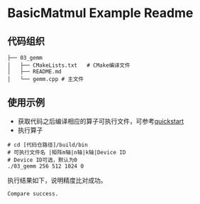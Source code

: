 # BasicMatmul Example Readme
## 代码组织
```
├── 03_gemm
│   ├── CMakeLists.txt   # CMake编译文件
│   ├── README.md
│   └── gemm.cpp # 主文件
```
## 使用示例
- 获取代码之后编译相应的算子可执行文件，可参考[quickstart](../../docs/quickstart.md#算子编译)
- 执行算子
```
# cd [代码仓路径]/build/bin
# 可执行文件名 |矩阵m轴|n轴|k轴|Device ID
# Device ID可选，默认为0
./03_gemm 256 512 1024 0
```
执行结果如下，说明精度比对成功。
```
Compare success.
```
